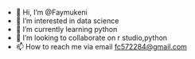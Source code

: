 - 👋 Hi, I’m @Faymukeni
- 👀 I’m interested in data science 
- 🌱 I’m currently learning python
- 💞️ I’m looking to collaborate on r studio,python
- 📫 How to reach me via email fc572284@gmail.com
  


<!---
Faymukeni is a ✨ special ✨ repository because its `README.md` (this file) appears on your GitHub profile.
You can click the Preview link to take a look at your changes.
--->
